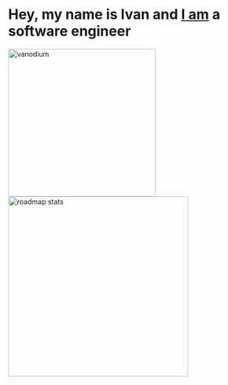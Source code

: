 # Hey, my name is Ivan and [I am](https://www.linkedin.com/in/ivansharikov) a software engineer

<div><img align="left" width="300" src="https://github-readme-stats.vercel.app/api/top-langs?username=vanodium&show_icons=true&locale=en&layout=compact&theme=github_dark" alt="vanodium" /><a href="https://roadmap.sh/u/vanodium"><img width="366" alight="right" src="https://roadmap.sh/card/wide/66ca4bb992ec1a8a732f0970?variant=dark&roadmaps=golang" alt="roadmap stats"/></a></div>
